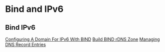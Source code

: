 # Bind and IPv6

## Bind IPv6

[Configuring A Domain For IPv6 With BIND](https://www.mmacleod.ca/2011/08/ipv6-part-9-configuring-a-domain-for-ipv6-with-bind/)
[Build BIND rDNS Zone](http://rdns6.com/zone)
[Managing DNS Record Entries](https://access.redhat.com/documentation/en-us/red_hat_enterprise_linux/6/html/identity_management_guide/managing-dnsrecord-entries)
